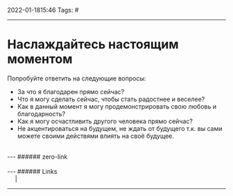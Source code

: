 2022-01-1815:46
Tags: #

---
# Наслаждайтесь настоящим моментом
Попробуйте ответить на следующие вопросы:

-   За что я благодарен прямо сейчас?
-   Что я могу сделать сейчас, чтобы стать радостнее и веселее?
-   Как в данный момент я могу продемонстрировать свою любовь и благодарность?
-   Как я могу осчастливить другого человека прямо сейчас?
- Не акцентироваться на будущем, не ждать от будущего т.к. вы сами можете своими действями влиять на своё будущее.

</br>
---
###### zero-link </br>

</br>
---
###### Links </br>
 &emsp; | &emsp; 


---